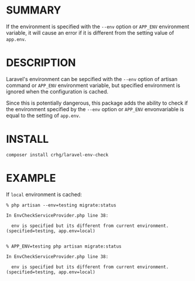 # SUMMARY

If the environment is specified with the `--env` option or `APP_ENV` environment variable, it will cause an error if it is different from the setting value of `app.env`.

# DESCRIPTION

Laravel's environment can be sepcified with the `--env` option of artisan command or `APP_ENV` environment variable, but specified environment is ignored when the configuration is cached.

Since this is potentially dangerous, this package adds the ability to check if the environment specified by the `--env` option or `APP_ENV` envonvariable is equal to the setting of `app.env`.

# INSTALL

```console
composer install crhg/laravel-env-check
```

# EXAMPLE

If `local` environment is cached:

```console
% php artisan --env=testing migrate:status

In EnvCheckServiceProvider.php line 38:

  env is specified but its different from current environment. (specified=testing, app.env=local)


% APP_ENV=testing php artisan migrate:status

In EnvCheckServiceProvider.php line 38:

  env is specified but its different from current environment. (specified=testing, app.env=local)

```